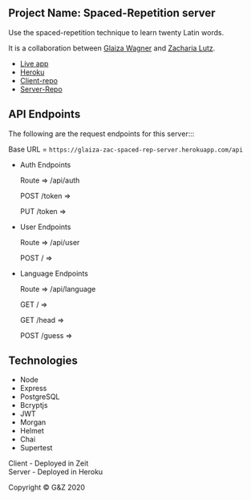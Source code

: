 ## Project Name: Spaced-Repetition server

Use the spaced-repetition technique to learn twenty Latin words.

It is a collaboration between [Glaiza Wagner](https://github.com/glaizawagner) and [Zacharia Lutz](https://github.com/zacharialutz).



- [Live app](https://gz-spaced-repetition-app.now.sh)
- [Heroku](https://glaiza-zac-spaced-rep-server.herokuapp.com)
- [Client-repo](https://github.com/thinkful-ei-heron/spaced-repetition_Zac-Glaiza_client)
- [Server-Repo](https://github.com/thinkful-ei-heron/spaced-repetition_Zac-Glaiza_server)

## API Endpoints

The following are the request endpoints for this server:::

Base URL = `https://glaiza-zac-spaced-rep-server.herokuapp.com/api`

- Auth Endpoints

    Route => /api/auth

    POST /token =>

    PUT /token =>

- User Endpoints

    Route => /api/user

    POST / =>

- Language Endpoints

    Route => /api/language </br>

    GET / =>

    GET /head =>

    POST /guess =>

## Technologies
- Node
- Express
- PostgreSQL
- Bcryptjs
- JWT
- Morgan
- Helmet
- Chai
- Supertest

Client - Deployed in Zeit </br>
Server - Deployed in Heroku 

Copyright © G&Z 2020